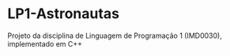 # LP1-Astronautas
Projeto da disciplina de Linguagem de Programação 1 (IMD0030), implementado em C++
